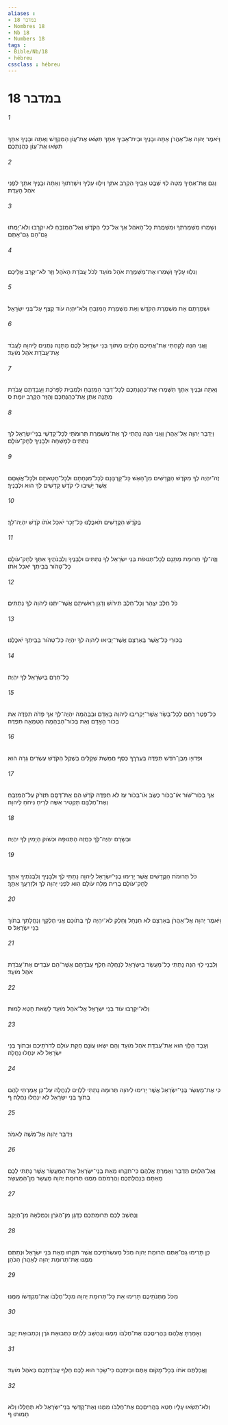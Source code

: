 ```yaml
---
aliases : 
- במדבר 18
- Nombres 18
- Nb 18
- Numbers 18
tags : 
- Bible/Nb/18
- hébreu
cssclass : hébreu
---
```


# במדבר 18

###### 1
וַיֹּאמֶר יְהוָה אֶל־אַהֲרֹן אַתָּה וּבָנֶיךָ וּבֵית־אָבִיךָ אִתָּךְ תִּשְׂאוּ אֶת־עֲוֹן הַמִּקְדָּשׁ וְאַתָּה וּבָנֶיךָ אִתָּךְ תִּשְׂאוּ אֶת־עֲוֹן כְּהֻנַּתְכֶם׃
###### 2
וְגַם אֶת־אַחֶיךָ מַטֵּה לֵוִי שֵׁבֶט אָבִיךָ הַקְרֵב אִתָּךְ וְיִלָּווּ עָלֶיךָ וִישָׁרְתוּךָ וְאַתָּה וּבָנֶיךָ אִתָּךְ לִפְנֵי אֹהֶל הָעֵדֻת׃
###### 3
וְשָׁמְרוּ מִשְׁמַרְתְּךָ וּמִשְׁמֶרֶת כָּל־הָאֹהֶל אַךְ אֶל־כְּלֵי הַקֹּדֶשׁ וְאֶל־הַמִּזְבֵּחַ לֹא יִקְרָבוּ וְלֹא־יָמֻתוּ גַם־הֵם גַּם־אַתֶּם׃
###### 4
וְנִלְווּ עָלֶיךָ וְשָׁמְרוּ אֶת־מִשְׁמֶרֶת אֹהֶל מֹועֵד לְכֹל עֲבֹדַת הָאֹהֶל וְזָר לֹא־יִקְרַב אֲלֵיכֶם׃
###### 5
וּשְׁמַרְתֶּם אֵת מִשְׁמֶרֶת הַקֹּדֶשׁ וְאֵת מִשְׁמֶרֶת הַמִּזְבֵּחַ וְלֹא־יִהְיֶה עֹוד קֶצֶף עַל־בְּנֵי יִשְׂרָאֵל׃
###### 6
וַאֲנִי הִנֵּה לָקַחְתִּי אֶת־אֲחֵיכֶם הַלְוִיִּם מִתֹּוךְ בְּנֵי יִשְׂרָאֵל לָכֶם מַתָּנָה נְתֻנִים לַיהוָה לַעֲבֹד אֶת־עֲבֹדַת אֹהֶל מֹועֵד׃
###### 7
וְאַתָּה וּבָנֶיךָ אִתְּךָ תִּשְׁמְרוּ אֶת־כְּהֻנַּתְכֶם לְכָל־דְּבַר הַמִּזְבֵּחַ וּלְמִבֵּית לַפָּרֹכֶת וַעֲבַדְתֶּם עֲבֹדַת מַתָּנָה אֶתֵּן אֶת־כְּהֻנַּתְכֶם וְהַזָּר הַקָּרֵב יוּמָת׃ ס
###### 8
וַיְדַבֵּר יְהוָה אֶל־אַהֲרֹן וַאֲנִי הִנֵּה נָתַתִּי לְךָ אֶת־מִשְׁמֶרֶת תְּרוּמֹתָי לְכָל־קָדְשֵׁי בְנֵי־יִשְׂרָאֵל לְךָ נְתַתִּים לְמָשְׁחָה וּלְבָנֶיךָ לְחָק־עֹולָם׃
###### 9
זֶה־יִהְיֶה לְךָ מִקֹּדֶשׁ הַקֳּדָשִׁים מִן־הָאֵשׁ כָּל־קָרְבָּנָם לְכָל־מִנְחָתָם וּלְכָל־חַטָּאתָם וּלְכָל־אֲשָׁםָם אֲשֶׁר יָשִׁיבוּ לִי קֹדֶשׁ קָדָשִׁים לְךָ הוּא וּלְבָנֶיךָ׃
###### 10
בְּקֹדֶשׁ הַקֳּדָשִׁים תֹּאכֲלֶנּוּ כָּל־זָכָר יֹאכַל אֹתֹו קֹדֶשׁ יִהְיֶה־לָּךְ׃
###### 11
וְזֶה־לְּךָ תְּרוּמַת מַתָּנָם לְכָל־תְּנוּפֹת בְּנֵי יִשְׂרָאֵל לְךָ נְתַתִּים וּלְבָנֶיךָ וְלִבְנֹתֶיךָ אִתְּךָ לְחָק־עֹולָם כָּל־טָהֹור בְּבֵיתְךָ יֹאכַל אֹתֹו׃
###### 12
כֹּל חֵלֶב יִצְהָר וְכָל־חֵלֶב תִּירֹושׁ וְדָגָן רֵאשִׁיתָם אֲשֶׁר־יִתְּנוּ לַיהוָה לְךָ נְתַתִּים׃
###### 13
בִּכּוּרֵי כָּל־אֲשֶׁר בְּאַרְצָם אֲשֶׁר־יָבִיאוּ לַיהוָה לְךָ יִהְיֶה כָּל־טָהֹור בְּבֵיתְךָ יֹאכֲלֶנּוּ׃
###### 14
כָּל־חֵרֶם בְּיִשְׂרָאֵל לְךָ יִהְיֶה׃
###### 15
כָּל־פֶּטֶר רֶחֶם לְכָל־בָּשָׂר אֲשֶׁר־יַקְרִיבוּ לַיהוָה בָּאָדָם וּבַבְּהֵמָה יִהְיֶה־לָּךְ אַךְ פָּדֹה תִפְדֶּה אֵת בְּכֹור הָאָדָם וְאֵת בְּכֹור־הַבְּהֵמָה הַטְּמֵאָה תִּפְדֶּה׃
###### 16
וּפְדוּיָו מִבֶּן־חֹדֶשׁ תִּפְדֶּה בְּעֶרְךְּךָ כֶּסֶף חֲמֵשֶׁת שְׁקָלִים בְּשֶׁקֶל הַקֹּדֶשׁ עֶשְׂרִים גֵּרָה הוּא׃
###### 17
אַךְ בְּכֹור־שֹׁור אֹו־בְכֹור כֶּשֶׂב אֹו־בְכֹור עֵז לֹא תִפְדֶּה קֹדֶשׁ הֵם אֶת־דָּםָם תִּזְרֹק עַל־הַמִּזְבֵּחַ וְאֶת־חֶלְבָּם תַּקְטִיר אִשֶּׁה לְרֵיחַ נִיחֹחַ לַיהוָה׃
###### 18
וּבְשָׂרָם יִהְיֶה־לָּךְ כַּחֲזֵה הַתְּנוּפָה וּכְשֹׁוק הַיָּמִין לְךָ יִהְיֶה׃
###### 19
כֹּל תְּרוּמֹת הַקֳּדָשִׁים אֲשֶׁר יָרִימוּ בְנֵי־יִשְׂרָאֵל לַיהוָה נָתַתִּי לְךָ וּלְבָנֶיךָ וְלִבְנֹתֶיךָ אִתְּךָ לְחָק־עֹולָם בְּרִית מֶלַח עֹולָם הִוא לִפְנֵי יְהוָה לְךָ וּלְזַרְעֲךָ אִתָּךְ׃
###### 20
וַיֹּאמֶר יְהוָה אֶל־אַהֲרֹן בְּאַרְצָם לֹא תִנְחָל וְחֵלֶק לֹא־יִהְיֶה לְךָ בְּתֹוכָם אֲנִי חֶלְקְךָ וְנַחֲלָתְךָ בְּתֹוךְ בְּנֵי יִשְׂרָאֵל׃ ס
###### 21
וְלִבְנֵי לֵוִי הִנֵּה נָתַתִּי כָּל־מַעֲשֵׂר בְּיִשְׂרָאֵל לְנַחֲלָה חֵלֶף עֲבֹדָתָם אֲשֶׁר־הֵם עֹבְדִים אֶת־עֲבֹדַת אֹהֶל מֹועֵד׃
###### 22
וְלֹא־יִקְרְבוּ עֹוד בְּנֵי יִשְׂרָאֵל אֶל־אֹהֶל מֹועֵד לָשֵׂאת חֵטְא לָמוּת׃
###### 23
וְעָבַד הַלֵּוִי הוּא אֶת־עֲבֹדַת אֹהֶל מֹועֵד וְהֵם יִשְׂאוּ עֲוֹנָם חֻקַּת עֹולָם לְדֹרֹתֵיכֶם וּבְתֹוךְ בְּנֵי יִשְׂרָאֵל לֹא יִנְחֲלוּ נַחֲלָה׃
###### 24
כִּי אֶת־מַעְשַׂר בְּנֵי־יִשְׂרָאֵל אֲשֶׁר יָרִימוּ לַיהוָה תְּרוּמָה נָתַתִּי לַלְוִיִּם לְנַחֲלָה עַל־כֵּן אָמַרְתִּי לָהֶם בְּתֹוךְ בְּנֵי יִשְׂרָאֵל לֹא יִנְחֲלוּ נַחֲלָה׃ ף
###### 25
וַיְדַבֵּר יְהוָה אֶל־מֹשֶׁה לֵּאמֹר׃
###### 26
וְאֶל־הַלְוִיִּם תְּדַבֵּר וְאָמַרְתָּ אֲלֵהֶם כִּי־תִקְחוּ מֵאֵת בְּנֵי־יִשְׂרָאֵל אֶת־הַמַּעֲשֵׂר אֲשֶׁר נָתַתִּי לָכֶם מֵאִתָּם בְּנַחֲלַתְכֶם וַהֲרֵמֹתֶם מִמֶּנּוּ תְּרוּמַת יְהוָה מַעֲשֵׂר מִן־הַמַּעֲשֵׂר׃
###### 27
וְנֶחְשַׁב לָכֶם תְּרוּמַתְכֶם כַּדָּגָן מִן־הַגֹּרֶן וְכַמְלֵאָה מִן־הַיָּקֶב׃
###### 28
כֵּן תָּרִימוּ גַם־אַתֶּם תְּרוּמַת יְהוָה מִכֹּל מַעְשְׂרֹתֵיכֶם אֲשֶׁר תִּקְחוּ מֵאֵת בְּנֵי יִשְׂרָאֵל וּנְתַתֶּם מִמֶּנּוּ אֶת־תְּרוּמַת יְהוָה לְאַהֲרֹן הַכֹּהֵן׃
###### 29
מִכֹּל מַתְּנֹתֵיכֶם תָּרִימוּ אֵת כָּל־תְּרוּמַת יְהוָה מִכָּל־חֶלְבֹּו אֶת־מִקְדְּשֹׁו מִמֶּנּוּ׃
###### 30
וְאָמַרְתָּ אֲלֵהֶם בַּהֲרִיםְכֶם אֶת־חֶלְבֹּו מִמֶּנּוּ וְנֶחְשַׁב לַלְוִיִּם כִּתְבוּאַת גֹּרֶן וְכִתְבוּאַת יָקֶב׃
###### 31
וַאֲכַלְתֶּם אֹתֹו בְּכָל־מָקֹום אַתֶּם וּבֵיתְכֶם כִּי־שָׂכָר הוּא לָכֶם חֵלֶף עֲבֹדַתְכֶם בְּאֹהֶל מֹועֵד׃
###### 32
וְלֹא־תִשְׂאוּ עָלָיו חֵטְא בַּהֲרִיםְכֶם אֶת־חֶלְבֹּו מִמֶּנּוּ וְאֶת־קָדְשֵׁי בְנֵי־יִשְׂרָאֵל לֹא תְחַלְּלוּ וְלֹא תָמוּתוּ׃ ף
